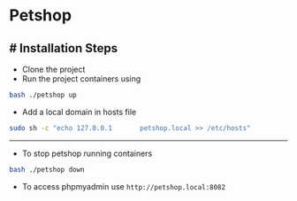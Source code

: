 # Petshop

## # Installation Steps

- Clone the project
- Run the project containers using
```bash
bash ./petshop up
```
- Add a local domain in hosts file
```bash
sudo sh -c "echo 127.0.0.1       petshop.local >> /etc/hosts"
```
---
- To stop petshop running containers
```bash
bash ./petshop down
```
- To access phpmyadmin use `http://petshop.local:8082`
